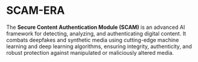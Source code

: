 # SCAM-ERA
The **Secure Content Authentication Module (SCAM)** is an advanced AI framework for detecting, analyzing, and authenticating digital content. It combats deepfakes and synthetic media using cutting-edge machine learning and deep learning algorithms, ensuring integrity, authenticity, and robust protection against manipulated or maliciously altered media.
